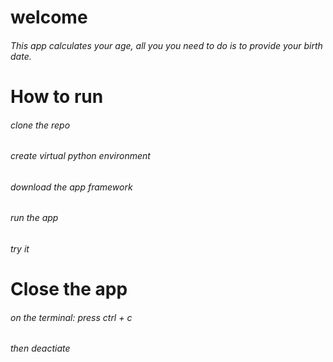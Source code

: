 # welcome

###### This app calculates your age, all you you need to do is to provide your birth date.



# How to run

###### clone the repo 

###### create virtual python environment

###### download the app framework

###### run the app

###### try it



# Close the app

###### on the terminal: press ctrl + c

###### then deactiate
